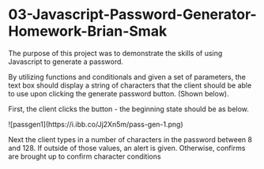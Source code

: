 # 03-Javascript-Password-Generator-Homework-Brian-Smak

The purpose of this project was to demonstrate the skills of using Javascript to generate a password.<p>
By utilizing functions and conditionals and given a set of parameters, the text box should display a string of characters that the client should be able to use upon clicking the generate password button. (Shown below).<p>
  <p>
  <p>
  First, the client clicks the button - the beginning state should be as below.<p>
 ![passgen1](https://i.ibb.co/Jj2Xn5m/pass-gen-1.png)
 <p>
 Next the client types in a number of characters in the password between 8 and 128. If outside of those values, an alert is given. Otherwise, confirms are brought up to confirm character conditions
 <p>
 
<!--stackedit_data:
eyJoaXN0b3J5IjpbMjEyNzQ1NDgzNV19
-->